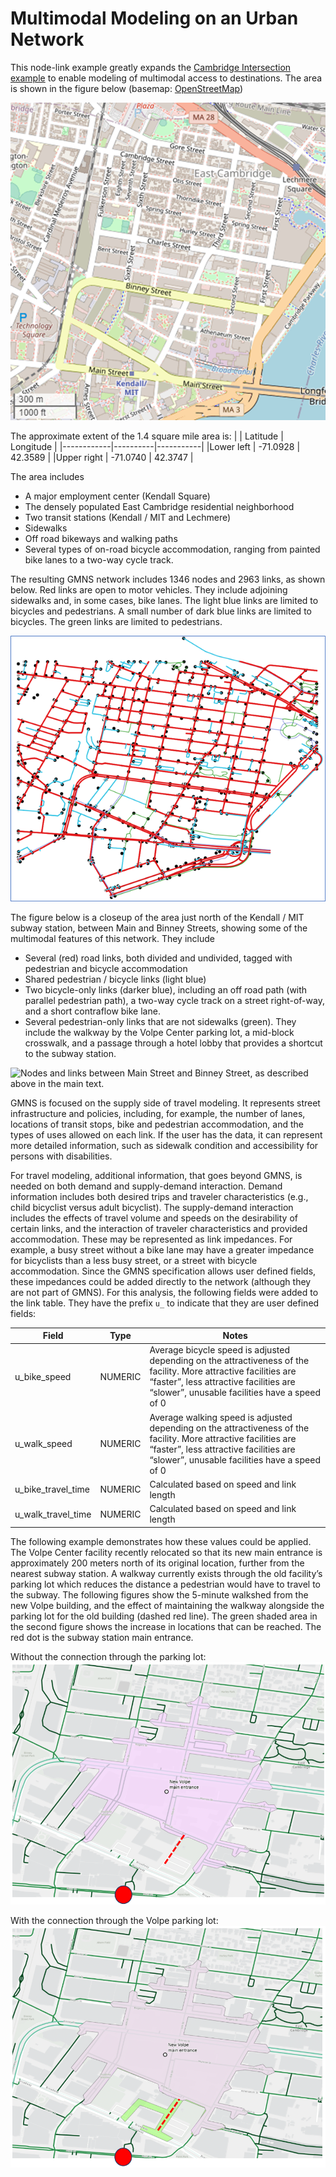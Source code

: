 # Multimodal Modeling on an Urban Network

This node-link example greatly expands the [Cambridge Intersection example](../Cambridge_Intersection/readme.md) to enable modeling of multimodal access to destinations. The area is shown in the figure below (basemap: [OpenStreetMap](https://www.openstreetmap.org/copyright))

![Street map of East Cambridge, MA from OpenStreetMap.](images/AreaMap.png)

The approximate extent of the 1.4 square mile area is:
|            | Latitude | Longitude |
|------------|----------|-----------|
|Lower left  | -71.0928 |  42.3589  |
|Upper right | -71.0740 |  42.3747  |

The area includes
* A major employment center (Kendall Square)
* The densely populated East Cambridge residential neighborhood
* Two transit stations (Kendall / MIT and Lechmere)
* Sidewalks
* Off road bikeways and walking paths
* Several types of on-road bicycle accommodation, ranging from painted bike lanes to a two-way cycle track.  

The resulting GMNS network includes 1346 nodes and 2963 links, as shown below.  Red links are open to motor vehicles.  They include adjoining sidewalks and, in some cases, bike lanes.  The light blue links are limited to bicycles and pedestrians.  A small number of dark blue links are limited to bicycles.  The green links are limited to pedestrians.  

![The GMNS network described above.](images/LinkNode.png)

The figure below is a closeup of the area just north of the Kendall / MIT subway station, between Main and Binney Streets, showing some of the multimodal features of this network.   They include
* Several (red) road links, both divided and undivided, tagged with pedestrian and bicycle accommodation
* Shared pedestrian / bicycle links (light blue)
* Two bicycle-only links (darker blue), including an off road path (with parallel pedestrian path), a two-way cycle track on a street right-of-way, and a short contraflow bike lane.  
* Several pedestrian-only links that are not sidewalks (green).  They include the walkway by the Volpe Center parking lot, a mid-block crosswalk, and a passage through a hotel lobby that provides a shortcut to the subway station.  

![Nodes and links between Main Street and Binney Street, as described above in the main text.](images/LinkNodeZoomed.png)

GMNS is focused on the supply side of travel modeling.  It represents street infrastructure and policies, including, for example, the number of lanes, locations of transit stops, bike and pedestrian accommodation, and the types of uses allowed on each link.  If the user has the data, it can represent more detailed information, such as sidewalk condition and accessibility for persons with disabilities.  

For travel modeling, additional information, that goes beyond GMNS, is needed on both demand and supply-demand interaction.  Demand information includes both desired trips and traveler characteristics (e.g., child bicyclist versus adult bicyclist).  The supply-demand interaction includes the effects of travel volume and speeds on the desirability of certain links, and the interaction of traveler characteristics and provided accommodation.  These may be represented as link impedances.  For example, a busy street without a bike lane may have a greater impedance for bicyclists than a less busy street, or a street with bicycle accommodation.  Since the GMNS specification allows user defined fields, these impedances could be added directly to the network (although they are not part of GMNS).  For this analysis, the following fields were added to the link table.  They have the prefix `u_` to indicate that they are user defined fields:

| Field              | Type     | Notes     |
|--------------------|----------|-----------|
| u_bike_speed       | NUMERIC  |  Average bicycle speed is adjusted depending on the attractiveness of the facility.  More attractive facilities are “faster”,  less attractive facilities are “slower”, unusable facilities have a speed of 0|
| u_walk_speed       | NUMERIC  |  Average walking speed is adjusted depending on the attractiveness of the facility.  More attractive facilities are “faster”,  less attractive facilities are “slower”, unusable facilities have a speed of 0 |
| u_bike_travel_time | NUMERIC  |  Calculated based on speed and link length |
| u_walk_travel_time | NUMERIC  |  Calculated based on speed and link length |

The following example demonstrates how these values could be applied. The Volpe Center facility recently relocated so that its new main entrance is approximately 200 meters north of its original location, further from the nearest subway station. A walkway currently exists through the old facility’s parking lot which reduces the distance a pedestrian would have to travel to the subway. The following figures show the 5-minute walkshed from the new Volpe building, and the effect of maintaining the walkway alongside the parking lot for the old building (dashed red line).  The green shaded area in the second figure shows the increase in locations that can be reached.   The red dot is the subway station main entrance.  

Without the connection through the parking lot:
![Five minute walkshed from new Volpe entrance, without a walkway through the old Volpe parking lot.](images/AccessWithoutLotPath.png)

With the connection through the Volpe parking lot:
![Five minute walkshed from new Volpe entrance, with a walkway through the old Volpe parking lot.](images/AccessWithLotPath.png)

